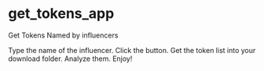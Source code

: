 # get_tokens_app
Get Tokens Named by influencers 

Type the name of the influencer. Click the button. Get the token list into your download folder. Analyze them. Enjoy! 
